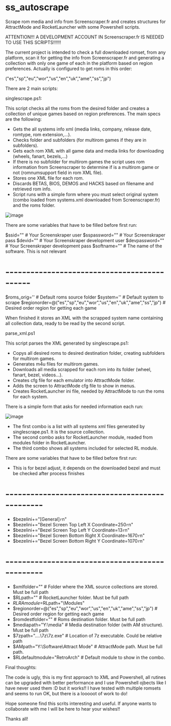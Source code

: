# ss_autoscrape
Scrape rom media and info from Screenscraper.fr and creates structures for AttractMode and RocketLauncher with some Powershell scripts.

ATTENTION!!! A DEVELOPMENT ACCOUNT IN Screenscraper.fr IS NEEDED TO USE THIS SCRIPTS!!!!!!

The current project is intended to check a full downloaded romset, from any platform, scan it for getting the info from Screenscraper.fr and generating a collection with only one game of each in the platform based on region preferences. Actually is configured to get roms in this order:

("es","sp","eu","wor","us","en","uk","ame","ss","jp")

There are 2 main scripts:

singlescrape.ps1:

  This script checks all the roms from the desired folder and creates a collection of unique games based on region preferences. The main specs are the following:
  - Gets the all systems info xml (media links, company, release date, romtype, rom extension,...).
  - Checks folder and subfolders (for multirom games if they are in subfolders).
  - Gets each rom XML with all game data and media links for downloading (wheels, fanart, bezels,...)
  - If there is no subfolder for multirom games the script uses rom information from Screenscraper to determine if is a multirom game or not (romnumsupport field in rom XML file).
  - Stores one XML file for each rom.
  - Discards BETAS, BIOS, DEMOS and HACKS based on filename and retrieved rom info.
  - Script runs with a simple form where you must select original system (combo loaded from systems.xml downloaded from Screenscraper.fr) and the roms folder.

![image](https://user-images.githubusercontent.com/39946894/165933120-c30c7c84-dfeb-4adc-9b46-8ca5ad995529.png)

There are some variables that have to be filled before first run:

  $ssid="" # Your Screenskraper user
  $sspassword="" # Your Screenskraper pass
  $devid="" # Your Screenskraper development user
  $devpassword="" # Your Screenskraper development pass
  $softname="" # The name of the software. This is not relevant
  # --------------------------------------------
  $roms_orig='' # Default roms source folder
  $system='' # Default system to scrape
  $regionorder=@("es","sp","eu","wor","us","en","uk","ame","ss","jp") # Desired order region for getting each game
  
  When finished it stores an XML with the scrapped system name containing all collection data, ready to be read by the second script.
  

parse_xml.ps1
  
  This script parses the XML generated by singlescrape.ps1:
  - Copys all desired roms to desired destination folder, creating subfolders for multirom games.
  - Generates m4u files for multirom games.
  - Downloads all media scrapped for each rom into its folder (wheel, fanart, bezel, videos...).
  - Creates cfg file for each emulator into AttractMode folder.
  - Adds the screen to AttractMode cfg file to show in menus.
  - Creates RocketLauncher ini file, needed by AttractMode to run the roms for each system.

  There is a simple form that asks for needed information each run:

![image](https://user-images.githubusercontent.com/39946894/165934520-3916f052-f525-464c-a84f-668f840deef4.png)

  - The first combo is a list with all systems xml files generated by singlescrape.ps1. It is the source collection.
  - The second combo asks for RocketLauncher module, readed from modules folder in RocketLauncher.
  - The third combo shows all systems included for selected RL module.

There are some variables that have to be filled before first run:

- This is for bezel adjust, it depends on the downloaded bezel and must be checked after process finishes
# -----------------------------------------------
- $bezelini+="[General]`r`n"
- $bezelini+="Bezel Screen Top Left X Coordinate=250`r`n"
- $bezelini+="Bezel Screen Top Left Y Coordinate=13`r`n"
- $bezelini+="Bezel Screen Bottom Right X Coordinate=1670`r`n"
- $bezelini+="Bezel Screen Bottom Right Y Coordinate=1070`r`n"
# -----------------------------------------------

- $xmlfolder="" # Folder where the XML source collections are stored. Must be full path
- $RLpath="" # RocketLauncher folder. Must be full path
- $RLRAmodule=$RLpath+"\Modules"
- $regionorder=@("es","sp","eu","wor","us","en","uk","ame","ss","jp") # Desired order region for getting each game  
- $romdestfolder="" # Roms destination folder. Must be full path
- $mediapath="Y:\media" # Media destination folder (with AM structure). Must be full path
- $7zpath="..\..\7z\7z.exe" # Location of 7z executable. Could be relative path
- $AMpath="Y:\Software\Attract Mode" # AttractMode path. Must be full path.
- $RLdefaultmodule="RetroArch" # Default module to show in the combo.

Final thoughts:

The code is ugly, this is my first approach to XML and Powershell, all rutines can be upgraded with better performance and I use Powershell ojbects like I have never used them :D but it works!! I have tested with multiple romsets and seems to run OK, but there is a looooot of work to do!

Hope someone find this scrits interesting and useful. If anyone wants to collaborate with me I will be here to hear your wishes!!

Thanks all!

